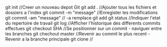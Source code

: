 git init //Creer un nouveau depot Git
git add . //Ajouter tous les fichiers et dossiers a l'index
git commit -m "message" //Enregister les modifications
git commit -am "message" // -a remplace git add
git status //Indiquer l'etat du repertoire de travail
git log //Afficher l'historique des differents commits effectues
git checkout SHA //Se positionner sur un commit - naviguer entre les branches
git chechout master //Revenir au commit le plus recent - Revenir a la branche principale
git clone <lien> //
